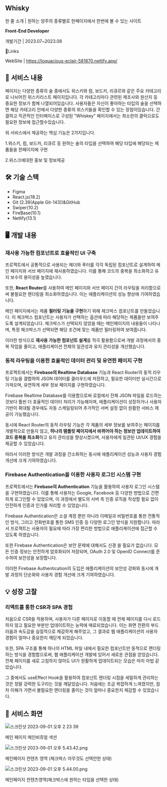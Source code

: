 ## Whisky

한 줄 소개 | 원하는 양주의 종류별로 한페이지에서 한번에 볼 수 있는 사이트


**Front-End Developer**

개발기간 | 2023.07~2023.08

🔗Links

WebSite | https://loquacious-eclair-581870.netlify.app/


## 📜 서비스 내용

페이지는 다양한 종류의 술 중에서도 위스키와 럼, 보드카, 리큐르와 같은 주요 카테고리로 나뉘어진 위스키리스트 페이지입니다. 각 카테고리마다 관련된 제조사와 원산지 등 중요한 정보가 함께 나열되어있습니다.
사용자들은 자신이 좋아하는 타입의 술을 선택하면 해당 카테고리 안에서 다양한 종류의 위스키들을 확인할 수 있는 장점이있습니다.
간결하고 직관적인 인터페이스로 구성된 "Whiskey" 페이지에서는 최소한의 클릭으로도 필요한 정보에 접근할수있습니다.

위 서비스에서 제공하는 핵심 기능은 2가지입니다.

1.위스키, 럼, 보드카, 리큐르 등 원하는 술의 타입을 선택하여 해당 타입에 해당되는 제품들을 한페이지에 구현

2.위스크에대한 홍보 및 정보제공

## 🛠 기술 스택

- Figma
- React.js(18.2)
- Git (2.39(Apple Git-143))&GitHub
- Swiper(10.2)
- FireBase(10.1)
- Netlify(13.1)

## 🖥 개발 내용

### **재사용 가능한 컴포넌트로 효율적인 UI 구축**

프로젝트에서 공통적으로 사용되는 헤더와 푸터를 각각 독립된 컴포넌트로 설계하여 메인 페이지와 서브 페이지에 재사용하였습니다. 이를 통해 코드의 중복을 최소화하고 유지 보수의 용이성을 높였습니다.

또한, **React Router**를 사용하여 메인 페이지와 서브 페이지 간의 라우팅을 처리함으로써 불필요한 렌더링을 최소화하였습니다. 이는 애플리케이션의 성능 향상에 기여하였습니다.

메인 페이지에서는 제품 **필터링 기능을 구현**하기 위해 체크박스 컴포넌트를 만들었습니다. 이 체크박스 컴포넌트는 사용자가 선택하는 옵션에 따라 해당하는 제품들만 보여주도록 설계되었습니다. 체크박스가 선택되지 않았을 때는 메인페이지의 내용들이 나타나며, 특정 체크박스가 선택되면 해당 조건에 맞는 제품만 필터링하여 보여줍니다.

이러한 방식으로 **재사용 가능한 컴포넌트 설계**를 적극 활용함으로써 개발 과정에서의 중복 작업을 줄이고, 애플리케이션 전체의 일관성과 유지 관리성을 개선했습니다.

### **동적 라우팅을 이용한 효율적인 데이터 관리 및 유연한 페이지 구현**

프로젝트에서는 **Firebase의 Realtime Database** 기능과 React Router의 동적 라우팅 기능을 결합하여 JSON 데이터를 클라우드에 저장하고, 필요한 데이터만 실시간으로 가져오며, 유연하게 세부 정보 페이지를 구현하였습니다.

Firebase Realtime Database를 이용함으로써 로컬에서 전체 JSON 파일을 로드하는 것보다 훨씬 더 효율적인 데이터 처리가 가능해지며, 애플리케이션이 성장하거나 사용자 기반이 확대될 경우에도 자동 스케일링되어 추가적인 서버 설정 없이 원활한 서비스 제공이 가능했습니다.

동시에 React Router의 동적 라우팅 기능은 각 제품의 세부 정보를 보여주는 페이지를 개별적으로 만들지 않고, **하나의 템플릿 페이지에서 바뀌어야 하는 정보만 업데이트하여 코드 중복을 최소화**하고 유지 관리성을 향상시켰으며, 사용자에게 일관된 UI/UX 경험을 제공할 수 있었습니다.

따라서 이러한 방식은 개발 과정을 간소화하는 동시에 애플리케이션 성능과 사용자 경험 개선에 크게 기여하였습니다.

### **Firebase Authentication을 이용한 사용자 로그인 시스템 구현**

프로젝트에서는 **Firebase의 Authentication** 기능을 활용하여 사용자 로그인 시스템을 구현하였습니다. 이를 통해 사용자는 Google, Facebook 등 다양한 방법으로 간편하게 로그인할 수 있었으며, 이 과정에서 별도의 서버 측 인증 로직을 작성할 필요 없이 안전하게 인증과 인가를 처리할 수 있었습니다.

Firebase Authentication은 소셜 계정 뿐만 아니라 이메일과 비밀번호를 통한 전통적인 방식, 그리고 전화번호를 통한 SMS 인증 등 다양한 로그인 방식을 지원합니다. 따라서 프로젝트는 사용자의 필요에 따라 가장 편리한 방법으로 애플리케이션에 접근할 수 있도록 하였습니다.

또한 Firebase Authentication은 보안 문제에 대해서도 신경 쓸 필요가 없습니다. 모든 인증 정보는 안전하게 암호화되어 저장되며, OAuth 2.0 및 OpenID Connect를 준수하여 보안성을 보장합니다.

이러한 Firebase Authentication의 도입은 애플리케이션의 보안성 강화와 동시에 개발 과정의 단순화와 사용자 경험 개선에 크게 기여하였습니다.

## 💡 성장 고찰

### **리액트를 통한 CSR과 SPA 경험**

처음으로 CSR을 적용하며, 사용자가 다른 페이지로 이동할 때 전체 페이지를 다시 로드하지 않고 필요한 부분만 업데이트하는 능력에 매료되었습니다. 이는 화면 전환의 부드러움과 속도감을 실질적으로 체감하게 해주었고, 그 결과로 웹 애플리케이션의 사용자 경험이 얼마나 중요한지 깨닫게 되었습니다.

또한, SPA 구조를 통해 하나의 HTML 파일 내에서 필요한 컴포넌트만 동적으로 랜더링하는 방식을 경험함으로써, 웹 애플리케이션 개발에 있어서 새로운 관점을 얻었습니다. 전체 페이지를 새로 고침하지 않아도 UI가 원활하게 업데이트되는 모습은 마치 마법 같았습니다.

그 중에서도 useEffect Hook을 활용하여 컴포넌트 렌더링 시점을 세밀하게 관리하는 것은 정말 강력한 도구라는 것을 깨달았습니다. 처음에는 조금 복잡하게 느껴졌지만, 점차 이해가 가면서 불필요한 랜더링을 줄이는 것이 얼마나 중요한지 체감할 수 있었습니다.

## 👀 서비스 화면

![스크린샷 2023-09-01 오후 2 23 39](https://github.com/nox590276/whisky/assets/137986145/dd938a68-cc8d-44fc-a218-b9e773f6de3f)

메인 페이지 메인비쥬얼 색션

![스크린샷 2023-09-01 오후 5.43.42.png](https://prod-files-secure.s3.us-west-2.amazonaws.com/d5ebef8f-60b3-4193-93dd-0841a84faf13/f7c4c31a-a40d-4f66-bc97-e270ae810f5b/%E1%84%89%E1%85%B3%E1%84%8F%E1%85%B3%E1%84%85%E1%85%B5%E1%86%AB%E1%84%89%E1%85%A3%E1%86%BA_2023-09-01_%E1%84%8B%E1%85%A9%E1%84%92%E1%85%AE_5.43.42.png)

메인페이지 컨텐츠 영역 (체크박스 아무것도 선택안한 상태)

![스크린샷 2023-09-01 오후 5.44.00.png](https://prod-files-secure.s3.us-west-2.amazonaws.com/d5ebef8f-60b3-4193-93dd-0841a84faf13/201990a2-3287-445f-8f38-a4fb017b3b18/%E1%84%89%E1%85%B3%E1%84%8F%E1%85%B3%E1%84%85%E1%85%B5%E1%86%AB%E1%84%89%E1%85%A3%E1%86%BA_2023-09-01_%E1%84%8B%E1%85%A9%E1%84%92%E1%85%AE_5.44.00.png)

메인페이지 컨텐츠영역(체크박스에 원하는 타입을 선택한 상태)
